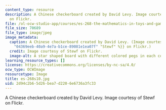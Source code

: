```yaml
---
content_type: resource
description: A Chinese checkerboard created by David Levy. Image courtesy of Stewf
  on Flickr.
file: /ol-ocw-studio-app/courses/es-268-the-mathematics-in-toys-and-games-spring-2010/2d94c2b65d26bea7d2206e6736a3fc33_es-268s10.jpg
file_size: 70689
file_type: image/jpeg
image_metadata:
  caption: A Chinese checkerboard created by David Levy. (Image courtesy of {{% resource_link
    "04369eeb-40a9-4e7a-b1ce-89081e1ea07f" "Stewf" %}} on Flickr.)
  credit: Image courtesy of Stewf on Flickr.
  image-alt: A star shaped board with different colored pegs in each corner.
learning_resource_types: []
license: https://creativecommons.org/licenses/by-nc-sa/4.0/
ocw_type: OCWImage
resourcetype: Image
title: es-268s10.jpg
uid: 2d94c2b6-5d26-bea7-d220-6e6736a3fc33
---
```

A Chinese checkerboard created by David Levy. Image courtesy of Stewf on Flickr.
